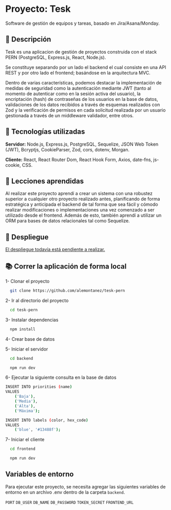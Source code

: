 
# Proyecto: Tesk

Software de gestión de equipos y tareas, basado en Jira/Asana/Monday.




## 📌 Descripción

Tesk es una aplicacion de gestión de proyectos construida con el stack PERN (PostgreSQL, Express.js, React, Node.js).

Se constituye separando por un lado el backend el cual consiste en una API REST y por otro lado el frontend; basándose en la arquitectura MVC.

Dentro de varias características, podemos destacar la implementación de medidas de seguridad como la autenticación mediante JWT (tanto al momento de autenticar como en la sesión activa del usuario), la encriptación (hash) de contraseñas de los usuarios en la base de datos, validaciones de los datos recibidos a través de esquemas realizados con Zod y la verificación de permisos en cada solicitud realizada por un usuario gestionada a través de un middleware validador, entre otros.


## 🚀 Tecnologías utilizadas

**Servidor:** Node.js, Express.js, PostgreSQL, Sequelize, JSON Web Token (JWT), Bcryptjs, CookieParser, Zod, cors, dotenv, Morgan.

**Cliente:** React, React Router Dom, React Hook Form, Axios, date-fns, js-cookie, CSS.



## 📖 Lecciones aprendidas

Al realizar este proyecto aprendí a crear un sistema con una robustez superior a cualquier otro proyecto realizado antes, planificando de forma estratégica y anticipada el backend de tal forma que sea fácil y cómodo realizar modificaciones o implementaciones una vez comenzado a ser utilizado desde el frontend. Además de esto, también aprendí a utilizar un ORM para bases de datos relacionales tal como Sequelize.


## 🔗 Despliegue

[El despliegue todavía está pendiente a realizar.](https://github.com/alemontanez/tesk-pern)

## 📚 Correr la aplicación de forma local



1- Clonar el proyecto

```bash
  git clone https://github.com/alemontanez/tesk-pern
```

2- Ir al directorio del proyecto

```bash
  cd tesk-pern
```

3- Instalar dependencias

```bash
  npm install
```

4- Crear base de datos

5- Iniciar el servidor

```bash
  cd backend
```
```bash
  npm run dev
```

6- Ejecutar la siguiente consulta en la base de datos
```bash
INSERT INTO priorities (name)
VALUES 
	('Baja'),
	('Media'),
	('Alta'),
	('Máxima');

INSERT INTO labels (color, hex_code)
VALUES 
    ('blue', '#13488f');
```

7- Iniciar el cliente

```bash
  cd frontend
```
```bash
  npm run dev
```


## Variables de entorno

Para ejecutar este proyecto, se necesita agregar las siguientes variables de entorno en un archivo .env dentro de la carpeta `backend`.

`PORT`
`DB_USER`
`DB_NAME`
`DB_PASSWORD`
`TOKEN_SECRET`
`FRONTEND_URL`

